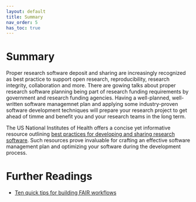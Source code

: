 ```yaml
---
layout: default
title: Summary
nav_order: 5
has_toc: true
---
```


# Summary

Proper research software deposit and sharing are increasingly recognized as best practice to support open research, reproducibility, research integrity, collaboration and more. There are gowing talks about proper research software planning being part of research funding requirements by government and research funding agencies. Having a well-planned, well-written software managemnet plan and applying some industry-proven software development techniques will prepare your research project to get ahead of timme and benefit you and your research teams in the long term.  

The US National Institutes of Health offers a concise yet informative resource outlining [best practices for developing and sharing research software](https://datascience.nih.gov/tools-and-analytics/best-practices-for-sharing-research-software-faq). Such resources prove invaluable for crafting an effective software management plan and optimizing your software during the development process.  

# Further Readings

- [Ten quick tips for building FAIR workflows](https://doi.org/10.1371%2Fjournal.pcbi.1011369)
